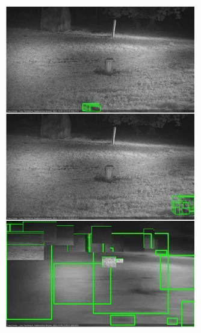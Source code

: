 ![20201009-201711-202713](in2/20201009/20201009-201711-202713_0_.jpg)
![20201009-221906-222906](in2/20201009/20201009-221906-222906_0_.jpg)
![20201009-225938-230938](in2/20201009/20201009-225938-230938_0_.jpg)
